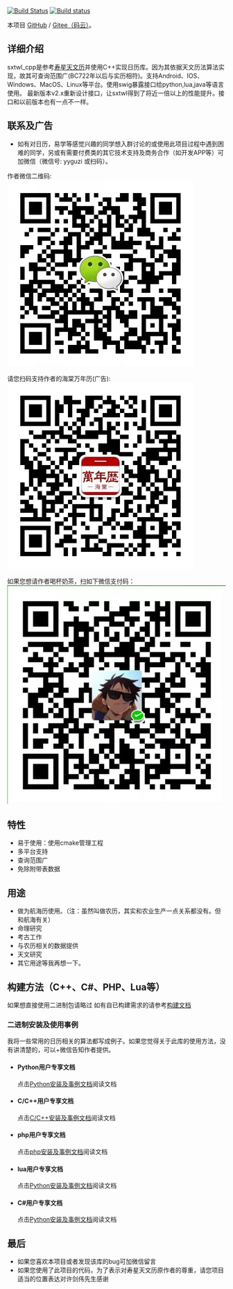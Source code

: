 
[![Build Status](https://travis-ci.org/yuangu/sxtwl_cpp.svg?branch=master)](https://travis-ci.org/yuangu/sxtwl_cpp)
[![Build status](https://ci.appveyor.com/api/projects/status/i78d0p0dggp9v475?svg=true)](https://ci.appveyor.com/project/yuangu/sxtwl-cpp)


本项目 [GitHub](https://github.com/yuangu/sxtwl_cpp) / [Gitee（码云）](https://gitee.com/yuangu/sxtwl)。

## 详细介绍

sxtwl_cpp是参考[寿星天文历](http://www.nongli.net/sxwnl/)并使用C++实现日历库。因为其依据天文历法算法实现，故其可查询范围广(BC722年以后与实历相符)。支持Android、IOS、Windows、MacOS、Linux等平台。使用swig暴露接口给python,lua,java等语言使用。
最新版本v2.x重新设计接口，让sxtwl得到了将近一倍以上的性能提升。接口和以前版本也有一点不一样。 



## 联系及广告

+ 如有对日历，易学等感觉兴趣的同学想入群讨论的或使用此项目过程中遇到困难的同学，另或有需要付费类的其它技术支持及商务合作（如开发APP等）可加微信（微信号: yyguzi 或扫码）。

作者微信二维码:
![cmake示意图](doc/img/WechatIMG5.jpeg)  

请您扫码支持作者的海棠万年历(广告):
![cmake示意图](doc/img/qrcode_for_gh_d48e82be45fb_430.jpg)

如果您想请作者喝杯奶茶，扫如下微信支付码：
![微信收款](doc/img/WechatIMG7.jpeg)

## 特性

* 易于使用：使用cmake管理工程
* 多平台支持
* 查询范围广
* 免除附带表数据

## 用途

*  做为航海历使用。（注：虽然叫做农历，其实和农业生产一点关系都没有。但和航海有关）
*  命理研究
*  考古工作
*  与农历相关的数据提供 
*  天文研究
*  其它用途等我再想一下。


## 构建方法（C++、C#、PHP、Lua等）

如果想直接使用二进制包请略过
如有自已构建需求的请参考[构建文档](doc/如何构建.md)


### 二进制安装及使用事例
我将一些常用的日历相关的算法都写成例子。如果您觉得关于此库的使用方法，没有讲清楚的，可以+微信告知作者提供。

+ #### Python用户专享文档
    点击[Python安装及事例文档](doc/如何构建.md)阅读文档

+ #### C/C++用户专享文档
    点击[C/C++安装及事例文档](doc/如何构建.md)阅读文档

+ #### php用户专享文档
    点击[php安装及事例文档](doc/如何构建.md)阅读文档

+ #### lua用户专享文档
    点击[Python安装及事例文档](doc/如何构建.md)阅读文档

+ #### C#用户专享文档
     点击[Python安装及事例文档](doc/如何构建.md)阅读文档


## 最后
* 如果您喜欢本项目或者发现该库的bug可加微信留言
* 如果您使用了此项目的代码，为了表示对寿星天文历原作者的尊重，请您项目适当的位置表达对许剑伟先生感谢



